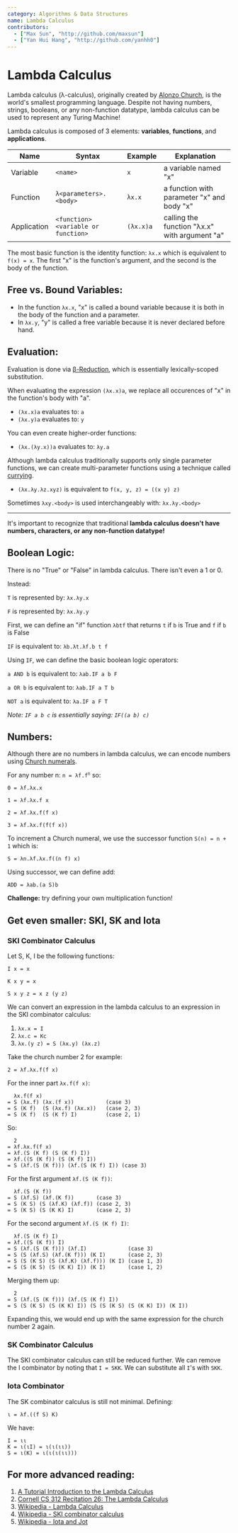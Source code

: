 ```yaml
---
category: Algorithms & Data Structures
name: Lambda Calculus
contributors:
  - ["Max Sun", "http://github.com/maxsun"]
  - ["Yan Hui Hang", "http://github.com/yanhh0"]
---
```


# Lambda Calculus

Lambda calculus (λ-calculus), originally created by
[Alonzo Church](https://en.wikipedia.org/wiki/Alonzo_Church),
is the world's smallest programming language.
Despite not having numbers, strings, booleans, or any non-function datatype,
lambda calculus can be used to represent any Turing Machine!

Lambda calculus is composed of 3 elements: **variables**, **functions**, and
**applications**.

| Name        | Syntax                             | Example   | Explanation                                   |
| ----------- | ---------------------------------- | --------- | --------------------------------------------- |
| Variable    | `<name>`                           | `x`       | a variable named "x"                          |
| Function    | `λ<parameters>.<body>`             | `λx.x`    | a function with parameter "x" and body "x"    |
| Application | `<function><variable or function>` | `(λx.x)a` | calling the function "λx.x" with argument "a" |

The most basic function is the identity function: `λx.x` which is equivalent to
`f(x) = x`. The first "x" is the function's argument, and the second is the
body of the function.

## Free vs. Bound Variables:

- In the function `λx.x`, "x" is called a bound variable because it is both in
  the body of the function and a parameter.
- In `λx.y`, "y" is called a free variable because it is never declared before hand.

## Evaluation:

Evaluation is done via
[β-Reduction](https://en.wikipedia.org/wiki/Lambda_calculus#Beta_reduction),
which is essentially lexically-scoped substitution.

When evaluating the
expression `(λx.x)a`, we replace all occurences of "x" in the function's body
with "a".

- `(λx.x)a` evaluates to: `a`
- `(λx.y)a` evaluates to: `y`

You can even create higher-order functions:

- `(λx.(λy.x))a` evaluates to: `λy.a`

Although lambda calculus traditionally supports only single parameter
functions, we can create multi-parameter functions using a technique called
[currying](https://en.wikipedia.org/wiki/Currying).

- `(λx.λy.λz.xyz)` is equivalent to `f(x, y, z) = ((x y) z)`

Sometimes `λxy.<body>` is used interchangeably with: `λx.λy.<body>`

---

It's important to recognize that traditional **lambda calculus doesn't have
numbers, characters, or any non-function datatype!**

## Boolean Logic:

There is no "True" or "False" in lambda calculus. There isn't even a 1 or 0.

Instead:

`T` is represented by: `λx.λy.x`

`F` is represented by: `λx.λy.y`

First, we can define an "if" function `λbtf` that
returns `t` if `b` is True and `f` if `b` is False

`IF` is equivalent to: `λb.λt.λf.b t f`

Using `IF`, we can define the basic boolean logic operators:

`a AND b` is equivalent to: `λab.IF a b F`

`a OR b` is equivalent to: `λab.IF a T b`

`NOT a` is equivalent to: `λa.IF a F T`

_Note: `IF a b c` is essentially saying: `IF((a b) c)`_

## Numbers:

Although there are no numbers in lambda calculus, we can encode numbers using
[Church numerals](https://en.wikipedia.org/wiki/Church_encoding).

For any number n: <code>n = λf.f<sup>n</sup></code> so:

`0 = λf.λx.x`

`1 = λf.λx.f x`

`2 = λf.λx.f(f x)`

`3 = λf.λx.f(f(f x))`

To increment a Church numeral,
we use the successor function `S(n) = n + 1` which is:

`S = λn.λf.λx.f((n f) x)`

Using successor, we can define add:

`ADD = λab.(a S)b`

**Challenge:** try defining your own multiplication function!

## Get even smaller: SKI, SK and Iota

### SKI Combinator Calculus

Let S, K, I be the following functions:

`I x = x`

`K x y = x`

`S x y z = x z (y z)`

We can convert an expression in the lambda calculus to an expression
in the SKI combinator calculus:

1. `λx.x = I`
2. `λx.c = Kc`
3. `λx.(y z) = S (λx.y) (λx.z)`

Take the church number 2 for example:

`2 = λf.λx.f(f x)`

For the inner part `λx.f(f x)`:

```
  λx.f(f x)
= S (λx.f) (λx.(f x))          (case 3)
= S (K f)  (S (λx.f) (λx.x))   (case 2, 3)
= S (K f)  (S (K f) I)         (case 2, 1)
```

So:

```
  2
= λf.λx.f(f x)
= λf.(S (K f) (S (K f) I))
= λf.((S (K f)) (S (K f) I))
= S (λf.(S (K f))) (λf.(S (K f) I)) (case 3)
```

For the first argument `λf.(S (K f))`:

```
  λf.(S (K f))
= S (λf.S) (λf.(K f))       (case 3)
= S (K S) (S (λf.K) (λf.f)) (case 2, 3)
= S (K S) (S (K K) I)       (case 2, 3)
```

For the second argument `λf.(S (K f) I)`:

```
  λf.(S (K f) I)
= λf.((S (K f)) I)
= S (λf.(S (K f))) (λf.I)             (case 3)
= S (S (λf.S) (λf.(K f))) (K I)       (case 2, 3)
= S (S (K S) (S (λf.K) (λf.f))) (K I) (case 1, 3)
= S (S (K S) (S (K K) I)) (K I)       (case 1, 2)
```

Merging them up:

```
  2
= S (λf.(S (K f))) (λf.(S (K f) I))
= S (S (K S) (S (K K) I)) (S (S (K S) (S (K K) I)) (K I))
```

Expanding this, we would end up with the same expression for the
church number 2 again.

### SK Combinator Calculus

The SKI combinator calculus can still be reduced further. We can
remove the I combinator by noting that `I = SKK`. We can substitute
all `I`'s with `SKK`.

### Iota Combinator

The SK combinator calculus is still not minimal. Defining:

```
ι = λf.((f S) K)
```

We have:

```
I = ιι
K = ι(ιI) = ι(ι(ιι))
S = ι(K) = ι(ι(ι(ιι)))
```

## For more advanced reading:

1. [A Tutorial Introduction to the Lambda Calculus](http://www.inf.fu-berlin.de/lehre/WS03/alpi/lambda.pdf)
2. [Cornell CS 312 Recitation 26: The Lambda Calculus](http://www.cs.cornell.edu/courses/cs3110/2008fa/recitations/rec26.html)
3. [Wikipedia - Lambda Calculus](https://en.wikipedia.org/wiki/Lambda_calculus)
4. [Wikipedia - SKI combinator calculus](https://en.wikipedia.org/wiki/SKI_combinator_calculus)
5. [Wikipedia - Iota and Jot](https://en.wikipedia.org/wiki/Iota_and_Jot)
